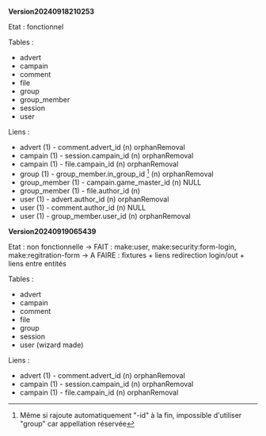 **Version20240918210253**

Etat : fonctionnel

Tables :
- advert
- campain
- comment
- file
- group
- group_member
- session
- user

Liens :
- advert (1) - comment.advert_id (n) orphanRemoval
- campain (1) - session.campain_id (n) orphanRemoval
- campain (1) - file.campain_id (n) orphanRemoval
- group (1) - group_member.in_group_id [^1] (n) orphanRemoval
- group_member (1) - campain.game_master_id (n) NULL
- group_member (1) - file.author_id (n)
- user (1) - advert.author_id (n) orphanRemoval
- user (1) - comment.author_id (n) NULL
- user (1) - group_member.user_id (n) orphanRemoval

[^1]: Même si rajoute automatiquement "-id" à la fin, impossible d'utiliser "group" car appellation réservée


**Version20240919065439**

Etat : non fonctionnelle
-> FAIT : make:user, make:security:form-login, make:regitration-form
-> A FAIRE : fixtures + liens redirection login/out + liens entre entités

Tables :
- advert
- campain
- comment
- file
- group
- session
- user (wizard made)

Liens :
- advert (1) - comment.advert_id (n) orphanRemoval
- campain (1) - session.campain_id (n) orphanRemoval
- campain (1) - file.campain_id (n) orphanRemoval